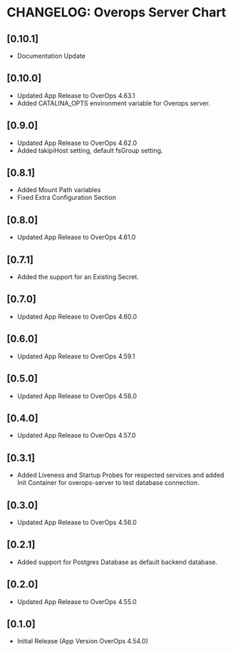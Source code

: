 # CHANGELOG: Overops Server Chart

## [0.10.1]
- Documentation Update

## [0.10.0]
- Updated App Release to OverOps 4.63.1
- Added CATALINA_OPTS environment variable for Overops server.

## [0.9.0]
- Updated App Release to OverOps 4.62.0
- Added takipiHost setting, default fsGroup setting.

## [0.8.1]
- Added Mount Path variables
- Fixed Extra Configuration Section

## [0.8.0]
- Updated App Release to OverOps 4.61.0

## [0.7.1]
- Added the support for an Existing Secret.

## [0.7.0]
- Updated App Release to OverOps 4.60.0

## [0.6.0]
- Updated App Release to OverOps 4.59.1

## [0.5.0]
- Updated App Release to OverOps 4.58.0

## [0.4.0]
- Updated App Release to OverOps 4.57.0

## [0.3.1]
- Added Liveness and Startup Probes for respected services and added Init Container for overops-server to test database connection.

## [0.3.0]
- Updated App Release to OverOps 4.56.0

## [0.2.1]
- Added support for Postgres Database as default backend database.

## [0.2.0]
- Updated App Release to OverOps 4.55.0

## [0.1.0]
- Initial Release (App Version OverOps 4.54.0)

